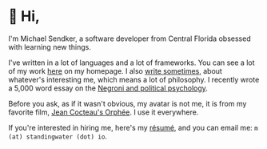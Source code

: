 # 👋 Hi,

I'm Michael Sendker, a software developer from Central Florida obsessed with learning new things. 

I've written in a lot of languages and a lot of frameworks. You can see a lot of my work [here][0] on my homepage. I also [write sometimes][1], about whatever's interesting me, which means a lot of philosophy. I recently wrote a 5,000 word essay on the [Negroni and political psychology][2].

Before you ask, as if it wasn't obvious, my avatar is not me, it is from my favorite film, [Jean Cocteau's Orphée][4]. I use it everywhere.

If you're interested in hiring me, here's my [résumé][3], and you can email me: `m (at) standingwater (dot) io`.


[0]: https://standingwater.io/projects
[1]: https://standingwater.io/blog
[2]: https://standingwater.io/210329-negroni/
[3]: https://github.com/malan88/resume/blob/master/main.pdf
[4]: https://en.wikipedia.org/wiki/Orpheus_(film)
